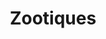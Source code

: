 ---
layout: catalog
title: "Zootiques"
category: "catalog"
pdf: TRI_FOLD_RESIN_2013.pdf
cover: TRI_FOLD_RESIN_2013-cover.jpg
directory: zootiques
filebase: pages/TRI_FOLD_RESIN_2013
extension: jpg
numslides: 6
spread: false
---